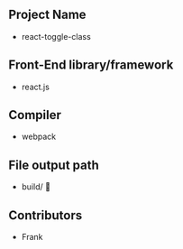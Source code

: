 ## Project Name

  - react-toggle-class

## Front-End library/framework

  - react.js

## Compiler

  - webpack

## File output path

  - build/
    
## Contributors

  - Frank


